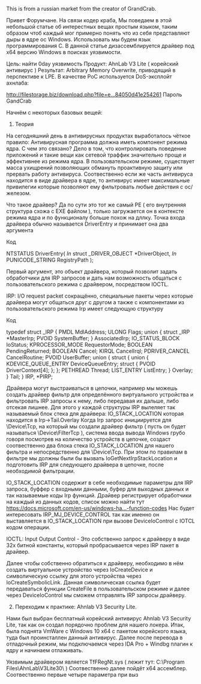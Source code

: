 This is from a russian market from the creator of GrandCrab.


Привет Форумчане. На связи кодер краба,
Мы поведаем в этой небольшой статье об интерестных вещах простым языком, таким образом чтоб каждый мог примерно понять что из себя представляют дыры в ядре ос Windows.
Использовать мы будем язык программирования C.
В данной статье дизассемблируется драйвер под x64 версию Windows в поисках уязвимости.

Цель: найти 0day уязвимость
Продукт: AhnLab V3 Lite ( корейский антивирус )
Результат: Arbitrary Memory Overwrite, приводящий в перспективе к LPE. В качестве PoC используется DoS-эксплойт ахнлаба:

http://filestorage.biz/download.php?file=e...84050d41e254261
Пароль GandCrab

Начнём с некоторых базовых вещей:

1) Теория

На сегодняшний день в антивирусных продуктах выработалось чёткое правило: Антивирусная программа должна иметь компонент режима ядра.
С чем это связано? Дело в том, что контролировать поведение приложений и такие вещи как сетевой траффик значительно проще и эффективнее из режима ядра.
В пользовательском режиме, существует масса ухищрений позволяющих обмануть проактивную защиту или прервать работу антивируса.
Соотвественно если же часть антивируса находится в виде драйвера в ядре, то антивирус имеет максимальные привилегии которые позволяют ему фильтровать любые действия с ос/железом.

Что такое драйвер? Да по сути это тот же самый PE ( его внутренняя структура схожа с EXE файлом ), только загружается он в контексте режима ядра и по функционалу больше похож на дллку.
Точка входа драйвера обычно называется DriverEntry и принимает она два аргумента

Код

NTSTATUS DriverEntry(
 _In_ struct _DRIVER_OBJECT *DriverObject,
 _In_ PUNICODE_STRING       RegistryPath
);




Первый аргумент, это объект драйвера, который позволит задать обработчики для IRP запросов и дать нам возможность общаться с пользовательского режима с драйвером, посредством IOCTL.


IRP: I/O request packet сокращённо, специальные пакеты через которые драйвера могут общаться друг с другом а также с компонентами из пользовательского режима
Irp имеет следующую структуру

Код

typedef struct _IRP {
 PMDL            MdlAddress;
 ULONG           Flags;
 union {
   struct _IRP  *MasterIrp;
   PVOID       SystemBuffer;
 } AssociatedIrp;
 IO_STATUS_BLOCK IoStatus;
 KPROCESSOR_MODE RequestorMode;
 BOOLEAN         PendingReturned;
 BOOLEAN         Cancel;
 KIRQL           CancelIrql;
 PDRIVER_CANCEL  CancelRoutine;
 PVOID           UserBuffer;
 union {
   struct {
     union {
       KDEVICE_QUEUE_ENTRY DeviceQueueEntry;
       struct {
         PVOID DriverContext[4];
       };
     };
     PETHREAD   Thread;
     LIST_ENTRY ListEntry;
   } Overlay;
 } Tail;
} IRP, *PIRP;


Драйвера могут выстраиваться в цепочки, например мы можешь создать драйвер фильтр для определённого виртуального устройства и фильтровать IRP запросы к нему, либо передавая их дальше, либо отсекая лишнее.
Для этого у каждой структуры IRP вылеляет так называемый блок стека для драйвера: IO_STACK_LOCATION которая находится в Irp->Tail.Overlay
Когда Irp запрос инициируется для \Device\Tcp, на который мы создали драйвер фильтр ( пусть он будет называться \Device\FilterTcp ),
система ввода вывода Windows грубо говоря посмотрев на количество устройств в цепочке, создаст соотвественно два блока стека IO_STACK_LOCATION для нашего фильтра и непосредственно для \Device\Tcp.
При этом по правилам в фильтре мы должны были бы вызвать IoGetNextIrpStackLocation и подготовить IRP для следующего драйвера в цепочке, после необходимой фильтрации.

IO_STACK_LOCATION содержит в себе необходимые параметры для IRP запроса, буффер с входными данными, буфер для выходных данных и так называемые коды Irp функций.
Драйвер регистрирует обработчики на каждый из данных кодов, список можно найти тут https://docs.microsoft.com/en-us/windows-ha...-function-codes
Нас будет интересовать IRP_MJ_DEVICE_CONTROL так как именно он выставляется в IO_STACK_LOCATION при вызове DeviceIoControl с IOTCL кодом операции.

IOCTL: Input Output Control - Это собственно запрос к драйверу в виде 32х битной константы, который пробрасывается через IRP пакет в драйвер.


Далее чтобы собственно обратиться к драйверу, необходимо в нём создать виртуальное устройство через IoCreateDevice и символическую ссылку для этого устройства через IoCreateSymbolicLink.
Данная символическая ссылка будет передаваться функции CreateFile в пользовательском режиме и далее через DeviceIoControl мы сможем отправлять IRP запросы драйверу.



2) Переходим к практике: Ahnlab V3 Security Lite.

Нами был выбран бесплатный корейский антивирус Ahnlab V3 Security Lite, так как он создал порядочно проблем для нашего локера.
Итак, была поднята VmWare с Windows 10 x64 с пакетом корейского языка, туда был проинсталлен данный антивирус.
Далее после перевода в отладочный режим, мы подключаемся через IDA Pro + Windbg плагин к ядру и начинаем отлаживать.


Уязвимым драйвером является TfFRegNt.sys ( лежит тут: C:\Program Files\AhnLab\V3Lite30\ )
Соотвественно далее пойдёт x64 ассемблер. Соотвественно первые четыре параметра при выз
